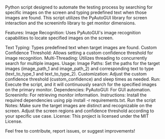 Python script designed to automate the testing process by searching for specific images on the screen and typing predefined text when those images are found. This script utilizes the PyAutoGUI library for screen interaction and the screeninfo library to get monitor dimensions.

Features:
Image Recognition: Uses PyAutoGUI's image recognition capabilities to locate specified images on the screen.

Text Typing: Types predefined text when target images are found.
Custom Confidence Threshold: Allows setting a custom confidence threshold for image recognition.
Multi-Threading: Utilizes threading to concurrently search for multiple images.
Usage:
Image Paths: Set the paths for the target images (image_path_1 and image_path_2) and corresponding text to type (text_to_type_1 and text_to_type_2).
Customization: Adjust the custom confidence threshold (custom_confidence) and sleep times as needed.
Run: Execute the script, and it will continuously search for the specified images on the primary monitor.
Dependencies:
PyAutoGUI: For GUI automation.
Screeninfo: For retrieving monitor information.
Instructions:
Install the required dependencies using pip install -r requirements.txt.
Run the script
Notes:
Make sure the target images are distinct and recognizable on the screen.
Adjust the screen regions and confidence threshold according to your specific use case.
License:
This project is licensed under the MIT License.

Feel free to contribute, report issues, or suggest improvements!
